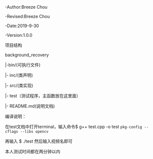 -Author:Breeze Chou

-Revised:Breeze Chou

-Date:2019-9-30

-Version:1.0.0

项目结构

background_recovery

|-bin/(可执行文件)

|- inc/(类声明)

|- src/(类实现)

|- test（测试程序，主函数放在这里面）

|- README.md(说明文档)


编译说明：

在test文档中打开terminal，输入命令$ g++ test.cpp -o test `pkg-config --cflags --libs opencv`

再输入 $ ./test   然后输入视频名即可

本人测试时间都在两分钟以内

